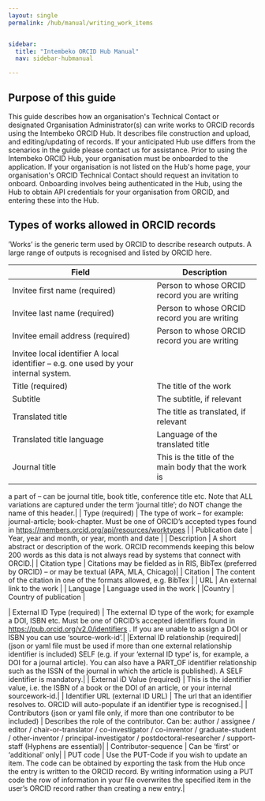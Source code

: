 ```yaml
---
layout: single
permalink: /hub/manual/writing_work_items


sidebar:
  title: "Intembeko ORCID Hub Manual"
  nav: sidebar-hubmanual

---
```




## Purpose of this guide
This guide describes how an organisation's Technical Contact or designated Organisation
Administrator(s) can write works to ORCID records using the Intembeko ORCID Hub. It describes file
construction and upload, and editing/updating of records. If your anticipated Hub use differs from the
scenarios in the guide please contact us for assistance.
Prior to using the Intembeko ORCID Hub, your organisation must be onboarded to the application. If
your organisation is not listed on the Hub's home page, your organisation's ORCID Technical Contact
should request an invitation to onboard. Onboarding involves being authenticated in the Hub, using
the Hub to obtain API credentials for your organisation from ORCID, and entering these into the Hub.


## Types of works allowed in ORCID records
’Works’ is the generic term used by ORCID to describe research outputs. A large range of outputs is
recognised and listed by ORCID here. 



| Field | Description |
| ----- | ----------- |
| Invitee first name (required) | Person to whose ORCID record you are writing |
| Invitee last name (required) | Person to whose ORCID record you are writing |
| Invitee email address (required) | Person to whose ORCID record you are writing |
| Invitee local identifier A local identifier – e.g. one used by your internal system. |
| Title (required) | The title of the work |
| Subtitle | The subtitle, if relevant |
| Translated title | The title as translated, if relevant |
| Translated title language | Language of the translated title |
|Journal title | This is the title of the main body that the work is 
a part of – can be journal title, book title,
conference title etc. Note that ALL variations are
captured under the term ‘journal title’; do NOT
change the name of this header.|
| Type (required) | The type of work – for example: journal-article;
book-chapter. Must be one of ORCID’s accepted
types found in
https://members.orcid.org/api/resources/worktypes |
| Publication date | Year, year and month, or year, month and date |
| Description | A short abstract or description of the work.
ORCID recommends keeping this below 200
words as this data is not always read by systems
that connect with ORCID.|
| Citation type | Citations may be fielded as in RIS, BibTex
(preferred by ORCID) – or may be textual (APA,
MLA, Chicago)|
| Citation | The content of the citation in one of the formats
allowed, e.g. BibTex |
| URL | An external link to the work |
| Language | Language used in the work |
|Country | Country of publication |

| External ID Type (required) | The external ID type of the work; for example a
DOI, ISBN etc. Must be one of ORCID’s accepted
identifiers found in
https://pub.orcid.org/v2.0/identifiers . If you are
unable to assign a DOI or ISBN you can use
‘source-work-id’.|
|External ID relationship (required)| (json or yaml file must be used if more than
one external relationship identifier is included)
SELF (e.g. if your ‘external ID type’ is, for
example, a DOI for a journal article). You can
also have a PART_OF identifier relationship such
as the ISSN of the journal in which the article is
published). A SELF identifier is mandatory.|
| External iD Value (required) | This is the identifier value, i.e. the ISBN of a book
or the DOI of an article, or your internal sourcework-id.|
| Identifier URL (external ID URL) | The url that an identifier resolves to. ORCID will
auto-populate if an identifier type is recognised.|
| Contributors (json or yaml file only, if more than
one contributor to be included) | Describes the role of the contributor. Can be:
author / assignee / editor / chair-or-translator /
co-investigator / co-inventor / graduate-student
/ other-inventor / principal-investigator /
postdoctoral-researcher / support-staff
(Hyphens are essential)|
| Contributor-sequence | Can be ‘first’ or ‘additional’ only|
| PUT code | Use the PUT-Code if you wish to update an item.
The code can be obtained by exporting the task
from the Hub once the entry is written to the
ORCID record. By writing information using a
PUT code the row of information in your file
overwrites the specified item in the user’s
ORCID record rather than creating a new entry.|
